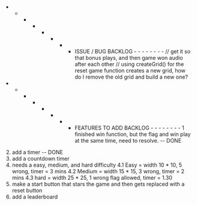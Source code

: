  - - - - - - - - ISSUE / BUG BACKLOG - - - - - - - -
// get it so that bonus plays, and then game won audio after each other
// using createGrid() for the reset game function creates a new grid, how do I remove the old grid and build a new one?


 - - - - - - - - FEATURES TO ADD BACKLOG - - - - - - - -
1 finished win function, but the flag and win play at the same time, need to resolve. -- DONE
2. add a timer -- DONE
3. add a countdown timer
4. needs a easy, medium, and hard difficulty
4.1 Easy = width 10 * 10, 5 wrong, timer = 3 mins
4.2 Medium = width 15 * 15, 3 wrong, timer = 2 mins
4.3 hard = width 25 * 25, 1 wrong flag allowed, timer = 1.30
5. make a start button that stars the game and then gets replaced with a reset button
6. add a leaderboard